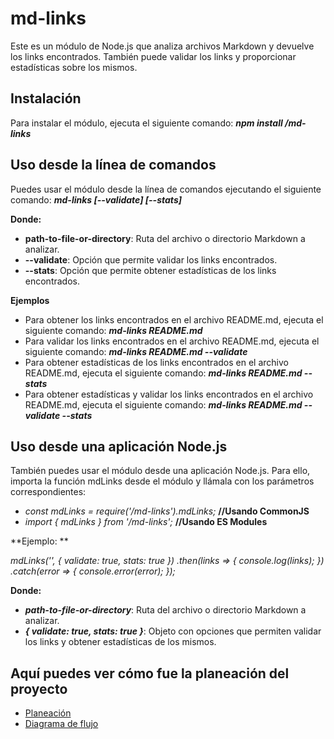 # md-links
Este es un módulo de Node.js que analiza archivos Markdown y devuelve los links encontrados. También puede validar los links y proporcionar estadísticas sobre los mismos.

## Instalación
Para instalar el módulo, ejecuta el siguiente comando:
***npm install <MarianaAgudeloO>/md-links*** 

## Uso desde la línea de comandos
Puedes usar el módulo desde la línea de comandos ejecutando el siguiente comando:
***md-links <path-to-file-or-directory> [--validate] [--stats]***

**Donde:**
- **path-to-file-or-directory**: Ruta del archivo o directorio Markdown a analizar.
- **--validate**: Opción que permite validar los links encontrados.
- **--stats**: Opción que permite obtener estadísticas de los links encontrados.

**Ejemplos**
- Para obtener los links encontrados en el archivo README.md, ejecuta el siguiente comando:
***md-links README.md***
- Para validar los links encontrados en el archivo README.md, ejecuta el siguiente comando:
***md-links README.md --validate***
- Para obtener estadísticas de los links encontrados en el archivo README.md, ejecuta el siguiente comando:
***md-links README.md --stats***
- Para obtener estadísticas y validar los links encontrados en el archivo README.md, ejecuta el siguiente comando:
***md-links README.md --validate --stats***

## Uso desde una aplicación Node.js
También puedes usar el módulo desde una aplicación Node.js. Para ello, importa la función mdLinks desde el módulo y llámala con los parámetros correspondientes:
- *const mdLinks = require('<github-user>/md-links').mdLinks;* **//Usando CommonJS**
- *import { mdLinks } from '<github-user>/md-links';* **//Usando ES Modules**

**Ejemplo: **

*mdLinks('<path-to-file-or-directory>', { validate: true, stats: true })
.then(links => {
  console.log(links);
})
.catch(error => {
  console.error(error);
});*

**Donde:**
- ***path-to-file-or-directory***: Ruta del archivo o directorio Markdown a analizar.
- ***{ validate: true, stats: true }***: Objeto con opciones que permiten validar los links y obtener estadísticas de los mismos.

## Aquí puedes ver cómo fue la planeación del proyecto
- [Planeación](https://github.com/users/MarianaAgudeloO/projects/1)
- [Diagrama de flujo](https://lucid.app/lucidchart/ba241cab-73d4-479d-b0dd-8bfe4114cd31/edit?viewport_loc=-659%2C174%2C2560%2C1152%2C0_0&invitationId=inv_0e1768c6-76c2-490a-a04d-7e46ede35266)